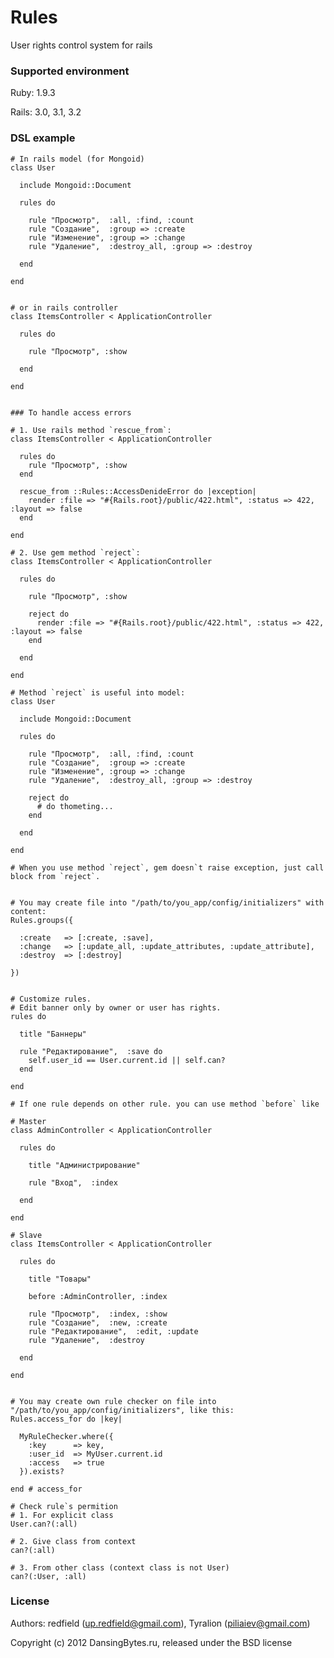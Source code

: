 Rules
=====

User rights control system for rails


### Supported environment

Ruby:   1.9.3

Rails:  3.0, 3.1, 3.2


### DSL example

    # In rails model (for Mongoid)
    class User

      include Mongoid::Document

      rules do

        rule "Просмотр",  :all, :find, :count
        rule "Создание",  :group => :create
        rule "Изменение", :group => :change
        rule "Удаление",  :destroy_all, :group => :destroy

      end

    end


    # or in rails controller
    class ItemsController < ApplicationController

      rules do

        rule "Просмотр", :show

      end

    end


    ### To handle access errors

    # 1. Use rails method `rescue_from`:
    class ItemsController < ApplicationController

      rules do
        rule "Просмотр", :show
      end

      rescue_from ::Rules::AccessDenideError do |exception|
        render :file => "#{Rails.root}/public/422.html", :status => 422, :layout => false
      end

    end

    # 2. Use gem method `reject`:
    class ItemsController < ApplicationController

      rules do

        rule "Просмотр", :show

        reject do
          render :file => "#{Rails.root}/public/422.html", :status => 422, :layout => false
        end

      end

    end

    # Method `reject` is useful into model:
    class User

      include Mongoid::Document

      rules do

        rule "Просмотр",  :all, :find, :count
        rule "Создание",  :group => :create
        rule "Изменение", :group => :change
        rule "Удаление",  :destroy_all, :group => :destroy

        reject do
          # do thometing...
        end

      end

    end

    # When you use method `reject`, gem doesn`t raise exception, just call block from `reject`.


    # You may create file into "/path/to/you_app/config/initializers" with content:
    Rules.groups({

      :create   => [:create, :save],
      :change   => [:update_all, :update_attributes, :update_attribute],
      :destroy  => [:destroy]

    })


    # Customize rules.
    # Edit banner only by owner or user has rights.
    rules do

      title "Баннеры"

      rule "Редактирование",  :save do
        self.user_id == User.current.id || self.can?
      end

    end

    # If one rule depends on other rule. you can use method `before` like

    # Master
    class AdminController < ApplicationController

      rules do

        title "Администрирование"

        rule "Вход",  :index

      end

    end

    # Slave
    class ItemsController < ApplicationController

      rules do

        title "Товары"

        before :AdminController, :index

        rule "Просмотр",  :index, :show
        rule "Создание",  :new, :create
        rule "Редактирование",  :edit, :update
        rule "Удаление",  :destroy

      end

    end


    # You may create own rule checker on file into "/path/to/you_app/config/initializers", like this:
    Rules.access_for do |key|

      MyRuleChecker.where({
        :key      => key,
        :user_id  => MyUser.current.id
        :access   => true
      }).exists?

    end # access_for

    # Check rule`s permition
    # 1. For explicit class
    User.can?(:all)

    # 2. Give class from context
    can?(:all)

    # 3. From other class (context class is not User)
    can?(:User, :all)

### License

Authors: redfield (up.redfield@gmail.com), Tyralion (piliaiev@gmail.com)

Copyright (c) 2012 DansingBytes.ru, released under the BSD license